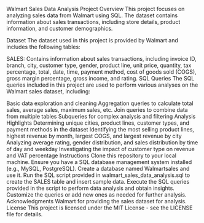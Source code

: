 Walmart Sales Data Analysis Project Overview This project focuses on analyzing sales data from Walmart using SQL. The dataset contains information about sales transactions, including store details, product information, and customer demographics.

Dataset The dataset used in this project is provided by Walmart and includes the following tables:

SALES: Contains information about sales transactions, including invoice ID, branch, city, customer type, gender, product line, unit price, quantity, tax percentage, total, date, time, payment method, cost of goods sold (COGS), gross margin percentage, gross income, and rating. SQL Queries The SQL queries included in this project are used to perform various analyses on the Walmart sales dataset, including:

Basic data exploration and cleaning Aggregation queries to calculate total sales, average sales, maximum sales, etc. Join queries to combine data from multiple tables Subqueries for complex analysis and filtering Analysis Highlights Determining unique cities, product lines, customer types, and payment methods in the dataset Identifying the most selling product lines, highest revenue by month, largest COGS, and largest revenue by city Analyzing average rating, gender distribution, and sales distribution by time of day and weekday Investigating the impact of customer type on revenue and VAT percentage Instructions Clone this repository to your local machine. Ensure you have a SQL database management system installed (e.g., MySQL, PostgreSQL). Create a database named Walmartsales and use it. Run the SQL script provided in walmart_sales_data_analysis.sql to create the SALES table and insert sample data. Execute the SQL queries provided in the script to perform data analysis and obtain insights. Customize the queries or add new ones as needed for further analysis. Acknowledgments Walmart for providing the sales dataset for analysis. License This project is licensed under the MIT License - see the LICENSE file for details.

